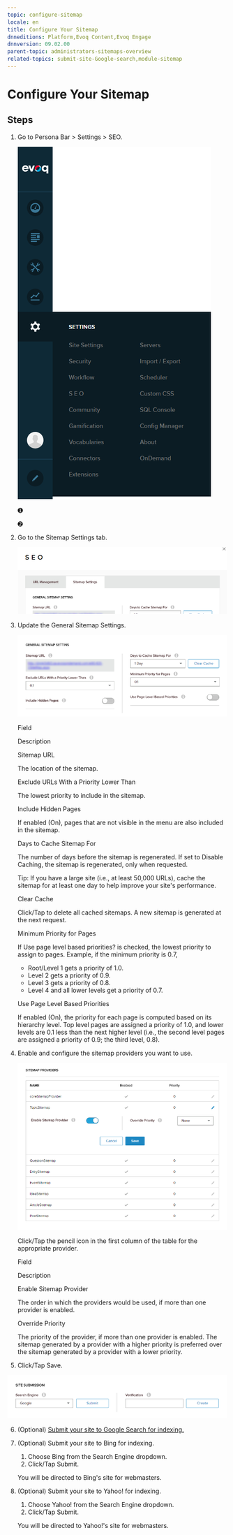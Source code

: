 ```yaml
---
topic: configure-sitemap
locale: en
title: Configure Your Sitemap
dnneditions: Platform,Evoq Content,Evoq Engage
dnnversion: 09.02.00
parent-topic: administrators-sitemaps-overview
related-topics: submit-site-Google-search,module-sitemap
---
```


# Configure Your Sitemap

## Steps

1.  Go to Persona Bar \> Settings \> SEO.
    
    ![Persona Bar > Settings > SEO](img/scr-pbar-host-Settings-E91.png)
    
    ➊
    
    ➋
    
2.  Go to the Sitemap Settings tab.
    
      
    
    ![SEO Sitemap settings](img/scr-SEO-SiteMapSettings-TitleGeneral-E90.png)
    
      
    
3.  Update the General Sitemap Settings.
    
      
    
    ![SEO Sitemap general settings](img/scr-SEO-SiteMapSettings-General-E90.png)
    
      
    
    Field
    
    Description
    
    Sitemap URL
    
    The location of the sitemap.
    
    Exclude URLs With a Priority Lower Than
    
    The lowest priority to include in the sitemap.
    
    Include Hidden Pages
    
    If enabled (On), pages that are not visible in the menu are also included in the sitemap.
    
    Days to Cache Sitemap For
    
    The number of days before the sitemap is regenerated. If set to Disable Caching, the sitemap is regenerated, only when requested.
    
    Tip: If you have a large site (i.e., at least 50,000 URLs), cache the sitemap for at least one day to help improve your site's performance.
    
    Clear Cache
    
    Click/Tap to delete all cached sitemaps. A new sitemap is generated at the next request.
    
    Minimum Priority for Pages
    
    If Use page level based priorities? is checked, the lowest priority to assign to pages. Example, if the minimum priority is 0.7,
    
    *   Root/Level 1 gets a priority of 1.0.
    *   Level 2 gets a priority of 0.9.
    *   Level 3 gets a priority of 0.8.
    *   Level 4 and all lower levels get a priority of 0.7.
    
    Use Page Level Based Priorities
    
    If enabled (On), the priority for each page is computed based on its hierarchy level. Top level pages are assigned a priority of 1.0, and lower levels are 0.1 less than the next higher level (i.e., the second level pages are assigned a priority of 0.9; the third level, 0.8).
    
4.  Enable and configure the sitemap providers you want to use.
    
      
    
    ![SEO Sitemap Provider settings](img/scr-SEO-SiteMapSettings-Providers-E90.png)
    
      
    
    Click/Tap the pencil icon in the first column of the table for the appropriate provider.
    
    Field
    
    Description
    
    Enable Sitemap Provider
    
    The order in which the providers would be used, if more than one provider is enabled.
    
    Override Priority
    
    The priority of the provider, if more than one provider is enabled. The sitemap generated by a provider with a higher priority is preferred over the sitemap generated by a provider with a lower priority.
    
5.  Click/Tap Save.

  

![SEO Site Submission settings](img/scr-SEO-SiteMapSettings-Submission-E90.png)

  

6.  (Optional) [Submit your site to Google Search for indexing.](submit-site-Google-search)
7.  (Optional) Submit your site to Bing for indexing.
    
    1.  Choose Bing from the Search Engine dropdown.
    2.  Click/Tap Submit.
    
    You will be directed to Bing's site for webmasters.
    
8.  (Optional) Submit your site to Yahoo! for indexing.
    
    1.  Choose Yahoo! from the Search Engine dropdown.
    2.  Click/Tap Submit.
    
    You will be directed to Yahoo!'s site for webmasters.
